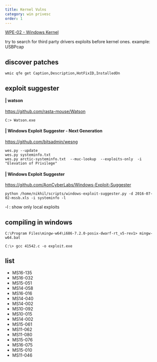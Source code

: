 ```yaml
---
title: Kernel Vulns
category: win privesc
order: 1
---
```



[WPE-02 - Windows Kernel](https://pentestlab.blog/2017/04/24/windows-kernel-exploits/)


try to search for third party drivers exploits before kernel ones.
example: USBPcap

##  discover patches
```
wmic qfe get Caption,Description,HotFixID,InstalledOn
```
##  exploit suggester

#### | watson
https://github.com/rasta-mouse/Watson
```
C:> Watson.exe
```

#### | Windows Exploit Suggester - Next Generation  
https://github.com/bitsadmin/wesng

```
wes.py --update
wes.py systeminfo.txt
wes.py arctic-systeminfo.txt  --muc-lookup  --exploits-only  -i "Elevation of Privilege"
```

#### | Windows Exploit Suggester
https://github.com/AonCyberLabs/Windows-Exploit-Suggester
```
python /home/nikhil/scripts/windows-exploit-suggester.py -d 2016-07-02-mssb.xls -i systeminfo -l
```
 -l : show only local exploits


## compiling in windows
```
C:\Program Files\mingw-w64\i686-7.2.0-posix-dwarf-rt_v5-rev1> mingw-w64.bat

C:\> gcc 41542.c -o exploit.exe
```


##  list
* MS16-135 		
* MS16-032
* MS15-051
* MS14-058 	
* MS16-016 		
* MS14-040 	
* MS14-002
* MS10-092 	
* MS10-015 	
* MS14-002 	
* MS15-061 	
* MS11-062	
* MS11-080 	
* MS15-076
* MS16-075 		
* MS15-010 		
* MS11-046 	

